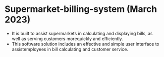 # Supermarket-billing-system (March 2023)

* It is built to assist supermarkets in calculating and displaying bills, as well as serving customers morequickly and efficiently.
* This software solution includes an effective and simple user interface to assistemployees in bill calculating and customer service.

